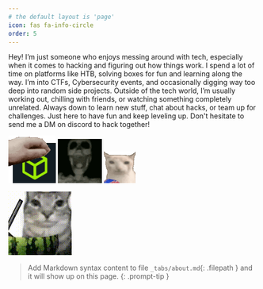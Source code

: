 ```yaml
---
# the default layout is 'page'
icon: fas fa-info-circle
order: 5
---
```


Hey! I’m just someone who enjoys messing around with tech, especially when it comes to hacking and figuring out how things work. I spend a lot of time on platforms like HTB, solving boxes for fun and learning along the way. I’m into CTFs, Cybersecurity events, and occasionally digging way too deep into random side projects. Outside of the tech world, I’m usually working out, chilling with friends, or watching something completely unrelated. Always down to learn new stuff, chat about hacks, or team up for challenges. Just here to have fun and keep leveling up. Don't hesitate to send me a DM on discord to hack together!

![alt text](assets/memes/pet-the-box.gif)
![alt text](assets/memes/skeleton-hanging-on-fan.gif)
![ez](assets/memes/eating-cat.gif)

![ez](assets/memes/watermelon-cat.gif)

> Add Markdown syntax content to file `_tabs/about.md`{: .filepath } and it will show up on this page.
{: .prompt-tip }
